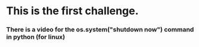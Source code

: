 # This is the first challenge.
### There is a video for the os.system("shutdown now") command in python (for linux)
